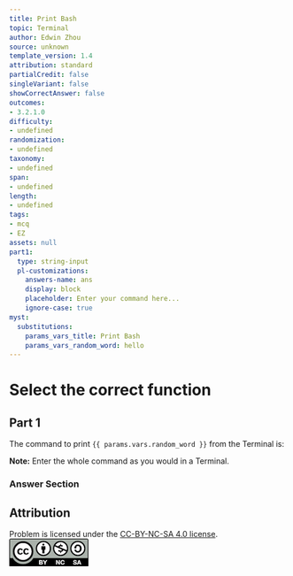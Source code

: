 ```yaml
---
title: Print Bash
topic: Terminal
author: Edwin Zhou
source: unknown
template_version: 1.4
attribution: standard
partialCredit: false
singleVariant: false
showCorrectAnswer: false
outcomes:
- 3.2.1.0
difficulty:
- undefined
randomization:
- undefined
taxonomy:
- undefined
span:
- undefined
length:
- undefined
tags:
- mcq
- EZ
assets: null
part1:
  type: string-input
  pl-customizations:
    answers-name: ans
    display: block
    placeholder: Enter your command here...
    ignore-case: true
myst:
  substitutions:
    params_vars_title: Print Bash
    params_vars_random_word: hello
---
```

# Select the correct function

## Part 1

The command to print `{{ params.vars.random_word }}` from the Terminal is:

**Note:** Enter the whole command as you would in a Terminal.

### Answer Section

## Attribution

Problem is licensed under the [CC-BY-NC-SA 4.0 license](https://creativecommons.org/licenses/by-nc-sa/4.0/).<br> ![The Creative Commons 4.0 license requiring attribution-BY, non-commercial-NC, and share-alike-SA license.](https://raw.githubusercontent.com/firasm/bits/master/by-nc-sa.png)